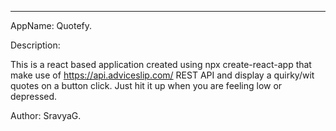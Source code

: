 -------------------------------------------------------------
AppName: Quotefy.

Description:

This is a react based application created using npx create-react-app that make use of https://api.adviceslip.com/ REST API and display a quirky/wit quotes on a button click.
Just hit it up when you are feeling low or depressed.


Author:
SravyaG.
